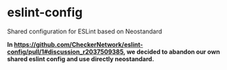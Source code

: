 # eslint-config

Shared configuration for ESLint based on Neostandard

**In https://github.com/CheckerNetwork/eslint-config/pull/1#discussion_r2037509385, we decided to abandon our own shared eslint config and use directly neostandard.**
